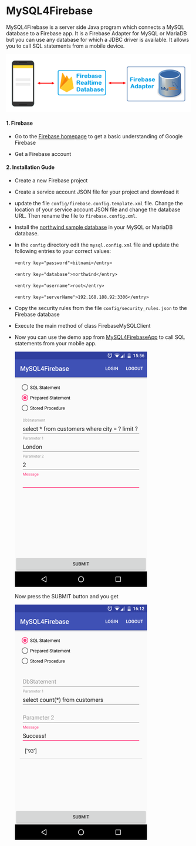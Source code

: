 # MySQL4Firebase
MySQL4Firebase is a server side Java program which connects a MySQL database to a Firebase app. It is a Firebase Adapter for MySQL or
MariaDB but you can use any database for which a JDBC driver is available. It allows you to call SQL statements from a mobile device. 


![image]( ./docs/abb_2.png) 

#### 1. Firebase

  * Go to the [Firebase homepage](https://firebase.google.com) to get a basic understanding of Google Firebase
  
  * Get a Firebase account   

#### 2. Installation Gude

 * Create a new Firebase project 
 
 * Create a service account JSON file for your project and download it
 
 * update the file `config/firebase.config.template.xml` file. Change the location of your service account
   JSON file and change the database URL. Then rename the file to `firebase.config.xml`.
   
 * Install the [northwind sample database](https://github.com/dalers/mywind) in your MySQL or 
   MariaDB database. 
  
 * In the `config` directory edit the `mysql.config.xml` file and update the following entries to your correct values:
      
     `<entry key="password">bitnami</entry>`
     
     `<entry key="database">northwind</entry>`
     
     `<entry key="username">root</entry>`
     
     `<entry key="serverName">192.168.188.92:3306</entry> `
   
 * Copy the security rules from the file `config/security_rules.json` to the Firebase database
 
 * Execute the main method of class FirebaseMySQLClient
 
 * Now you can use the demo app from  [MySQL4FirebaseApp](https://github.com/cordjastram/MySQL4FirebaseApp) to call 
   SQL statements from your mobile app.
   
   ![image]( ./docs/abb_3.png )  
   
   Now press the SUBMIT button and you get
      
   ![image]( ./docs/abb_4_a.png ) 
